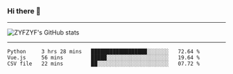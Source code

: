 ### Hi there 👋

-------

<!--

- 🔭 I’m currently working on ...
- 🌱 I’m currently learning Rust
- 👯 I’m looking to collaborate on ...
- 🤔 I’m looking for help with ...
- 💬 Ask me about ...
- 📫 How to reach me: ...
- 😄 Pronouns: ...
- ⚡ Fun fact: ...

-------
-->

![ZYFZYF's GitHub stats](https://github-readme-stats.vercel.app/api?username=ZYFZYF)


-------

<!--START_SECTION:waka-->

```text
Python     3 hrs 28 mins   ██████████████████░░░░░░░   72.64 %
Vue.js     56 mins         █████░░░░░░░░░░░░░░░░░░░░   19.64 %
CSV file   22 mins         ██░░░░░░░░░░░░░░░░░░░░░░░   07.72 %
```

<!--END_SECTION:waka-->


